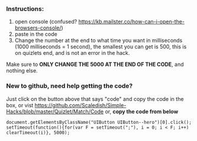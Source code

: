 ### **Instructions:**
1. open console (confused? https://kb.mailster.co/how-can-i-open-the-browsers-console/) 
2. paste in the code
3. Change the number at the end to what time you want in milliseconds (1000 milliseconds = 1 second), the smallest you can get is 500, this is on quizlets end, and is not an error in the hack. 

Make sure to **ONLY CHANGE THE 5000 AT THE END OF THE CODE**, and nothing else.
### New to github, need help getting the code?
Just click on the button above that says "code" and copy the code in the box, or vist https://github.com/Scaledish/Simple-Hacks/blob/master/Quizlet/Match/Code or, **copy the code from below**
```
document.getElementsByClassName("UIButton UIButton--hero")[0].click();
setTimeout(function(){for(var F = setTimeout(";"), i = 0; i < F; i++) clearTimeout(i)}, 5000); 
```
